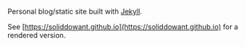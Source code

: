 Personal blog/static site built with [Jekyll](https://jekyllrb.com/).

See [https://soliddowant.github.io](https://soliddowant.github.io) for a rendered version.
